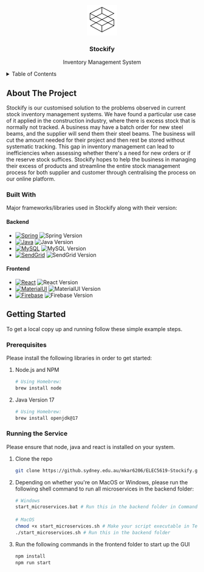 <!-- HEADER -->
<br/>
<div align="center">
  <img src="StockifyLogo.png" alt="Logo" width="80" height="80">

  <h3 align="center">Stockify</h3>

  <p align="center">Inventory Management System</p>
</div>

<!-- TABLE OF CONTENTS -->
<details>
  <summary>Table of Contents</summary>
  <ol>
    <li>
      <a href="#about-the-project">About The Project</a>
      <ul>
        <li><a href="#built-with">Built With</a></li>
      </ul>
    </li>
    <li>
      <a href="#getting-started">Getting Started</a>
      <ul>
        <li><a href="#prerequisites">Prerequisites</a></li>
        <li><a href="#running-the-service">Running the Service</a></li>
      </ul>
    </li>
  </ol>
</details>

<!-- ABOUT THE PROJECT -->
## About The Project

Stockify is our customised solution to the problems observed in current stock inventory management systems. We have found a particular use case of it applied in the construction industry, where there is excess stock that is normally not tracked. A business may have a batch order for new steel beams, and the supplier will send them their steel beams. The business will cut the amount needed for their project and then rest be stored without systematic tracking. This gap in inventory management can lead to inefficiencies when assessing whether there's a need for new orders or if the reserve stock suffices. Stockify hopes to help the business in managing their excess of products and streamline the entire stock management process for both supplier and customer through centralising the process on our online platform.


### Built With

Major frameworks/libraries used in Stockify along with their version:

#### Backend
* [![Spring][Spring.js]][Spring-url] ![Spring Version][Spring-Version]
* [![Java][Java.js]][Java-url] ![Java Version][Java-Version]
* [![MySQL][MySQL.js]][MySQL-url] ![MySQL Version][MySQL-Version]
* [![SendGrid][SendGrid.js]][SendGrid-url] ![SendGrid Version][SendGrid-Version]

#### Frontend
* [![React][React.js]][React-url] ![React Version][React-Version]
* [![MaterialUI][MaterialUI.js]][MaterialUI-url] ![MaterialUI Version][MaterialUI-Version]
* [![Firebase][Firebase.js]][Firebase-url] ![Firebase Version][Firebase-Version]


<!-- GETTING STARTED -->
## Getting Started

To get a local copy up and running follow these simple example steps.

### Prerequisites

Please install the following libraries in order to get started:

1. Node.js and NPM
   ```sh
   # Using Homebrew:
   brew install node
   ```
2. Java Version 17
   ```sh
   # Using Homebrew:
   brew install openjdk@17 
   ```
   
### Running the Service

Please ensure that node, java and react is installed on your system.

1. Clone the repo
   ```sh
   git clone https://github.sydney.edu.au/mkar6206/ELEC5619-Stockify.git
   ```
2. Depending on whether you're on MacOS or Windows, please run the following shell command to run all microservices in the backend folder:
   ```sh
   # Windows
   start_microservices.bat # Run this in the backend folder in Command Prompt
   
   # MacOS
   chmod +x start_microservices.sh # Make your script executable in Terminal
   ./start_microservices.sh # Run this in the backend folder
   ```
3. Run the following commands in the frontend folder to start up the GUI
   ```sh
   npm install
   npm run start
   ```

<!-- MARKDOWN LINKS & IMAGES -->
[Spring.js]: https://img.shields.io/badge/Spring-6DB33F?style=for-the-badge&logo=spring&logoColor=white
[Spring-url]: https://docs.spring.io/spring-boot/docs/current/reference/htmlsingle/
[Spring-Version]: https://img.shields.io/badge/-v3.1.3-6DB33F?style=for-the-badge

[Java.js]: https://img.shields.io/badge/Java-ED8B00?style=for-the-badge&logo=openjdk&logoColor=white
[Java-url]: https://docs.oracle.com/en/java/
[Java-Version]: https://img.shields.io/badge/-v17-ED8B00?style=for-the-badge

[MySQL.js]: https://img.shields.io/badge/MySQL-00000F?style=for-the-badge&logo=mysql&logoColor=white
[MySQL-url]: https://dev.mysql.com/doc/
[MySQL-Version]: https://img.shields.io/badge/-v8.1.0-00000F?style=for-the-badge

[SendGrid.js]: https://img.shields.io/badge/SendGrid-294661?style=for-the-badge&logo=sendgrid&logoColor=white
[SendGrid-url]: https://docs.sendgrid.com/v2-api
[SendGrid-Version]: https://img.shields.io/badge/-v2-294661?style=for-the-badge

[React.js]: https://img.shields.io/badge/React-20232A?style=for-the-badge&logo=react&logoColor=61DAFB
[React-url]: https://reactjs.org/
[React-Version]: https://img.shields.io/badge/-v18.2.0-20232A?style=for-the-badge

[MaterialUI.js]: https://img.shields.io/badge/Material--UI-0081CB?style=for-the-badge&logo=material-ui&logoColor=white
[MaterialUI-url]: https://mui.com/
[MaterialUI-Version]: https://img.shields.io/badge/-v5.14.8-0081CB?style=for-the-badge

[Firebase.js]: https://img.shields.io/badge/Firebase-FFCA28?style=for-the-badge&logo=firebase&logoColor=black
[Firebase-url]: https://firebase.google.com/docs
[Firebase-Version]: https://img.shields.io/badge/-v10.5.0-FFCA28?style=for-the-badge

